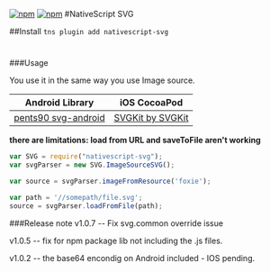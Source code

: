 [![npm](https://img.shields.io/npm/v/nativescript-svg.svg)](https://www.npmjs.com/package/nativescript-svg)
[![npm](https://img.shields.io/npm/dt/nativescript-svg.svg?label=npm%20downloads)](https://www.npmjs.com/package/nativescript-svg)
#NativeScript SVG

##Install
`tns plugin add nativescript-svg`

#

###Usage

You use it in the same way you use Image source.

Android Library | iOS CocoaPod
--------------- | ------------
[pents90 svg-android](https://github.com//svg-android) | [SVGKit by SVGKit](https://github.com/SVGKit/SVGKit)

**there are limitations: load from URL and saveToFile aren't working**

```js
var SVG = require("nativescript-svg");
var svgParser = new SVG.ImageSourceSVG();

var source = svgParser.imageFromResource('foxie');

var path = '//somepath/file.svg';
source = svgParser.loadFromFile(path);
```
###Release note
v1.0.7 -- Fix svg.common override issue

v1.0.5 -- fix for npm package lib not including the .js files.

v1.0.2 -- the base64 encondig on Android included - IOS pending.

